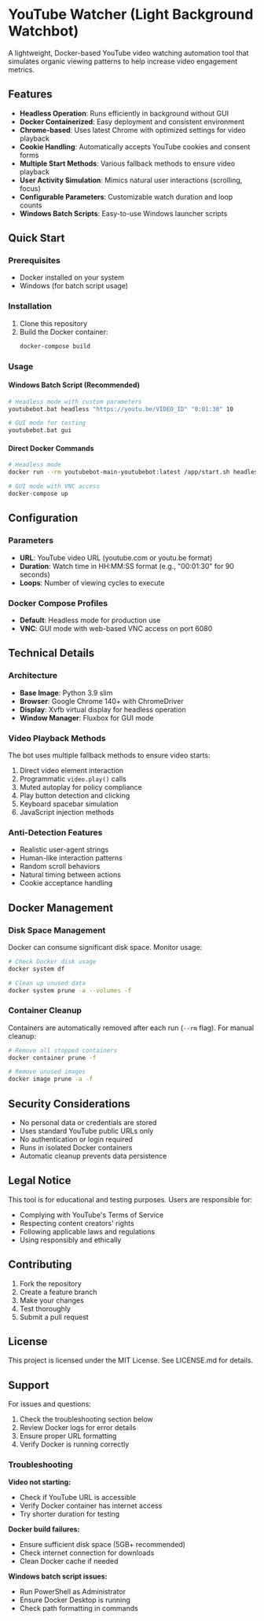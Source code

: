 # YouTube Watcher (Light Background Watchbot)

A lightweight, Docker-based YouTube video watching automation tool that simulates organic viewing patterns to help increase video engagement metrics.

## Features

- **Headless Operation**: Runs efficiently in background without GUI
- **Docker Containerized**: Easy deployment and consistent environment
- **Chrome-based**: Uses latest Chrome with optimized settings for video playback
- **Cookie Handling**: Automatically accepts YouTube cookies and consent forms
- **Multiple Start Methods**: Various fallback methods to ensure video playback
- **User Activity Simulation**: Mimics natural user interactions (scrolling, focus)
- **Configurable Parameters**: Customizable watch duration and loop counts
- **Windows Batch Scripts**: Easy-to-use Windows launcher scripts

## Quick Start

### Prerequisites

- Docker installed on your system
- Windows (for batch script usage)

### Installation

1. Clone this repository
2. Build the Docker container:
   ```bash
   docker-compose build
   ```

### Usage

#### Windows Batch Script (Recommended)

```bash
# Headless mode with custom parameters
youtubebot.bat headless "https://youtu.be/VIDEO_ID" "0:01:30" 10

# GUI mode for testing
youtubebot.bat gui
```

#### Direct Docker Commands

```bash
# Headless mode
docker run --rm youtubebot-main-youtubebot:latest /app/start.sh headless --url "https://youtu.be/VIDEO_ID" --duration "00:01:30" --loops 10

# GUI mode with VNC access
docker-compose up
```

## Configuration

### Parameters

- **URL**: YouTube video URL (youtube.com or youtu.be format)
- **Duration**: Watch time in HH:MM:SS format (e.g., "00:01:30" for 90 seconds)
- **Loops**: Number of viewing cycles to execute

### Docker Compose Profiles

- **Default**: Headless mode for production use
- **VNC**: GUI mode with web-based VNC access on port 6080

## Technical Details

### Architecture

- **Base Image**: Python 3.9 slim
- **Browser**: Google Chrome 140+ with ChromeDriver
- **Display**: Xvfb virtual display for headless operation
- **Window Manager**: Fluxbox for GUI mode

### Video Playback Methods

The bot uses multiple fallback methods to ensure video starts:

1. Direct video element interaction
2. Programmatic `video.play()` calls
3. Muted autoplay for policy compliance
4. Play button detection and clicking
5. Keyboard spacebar simulation
6. JavaScript injection methods

### Anti-Detection Features

- Realistic user-agent strings
- Human-like interaction patterns
- Random scroll behaviors
- Natural timing between actions
- Cookie acceptance handling

## Docker Management

### Disk Space Management

Docker can consume significant disk space. Monitor usage:

```bash
# Check Docker disk usage
docker system df

# Clean up unused data
docker system prune -a --volumes -f
```

### Container Cleanup

Containers are automatically removed after each run (`--rm` flag). For manual cleanup:

```bash
# Remove all stopped containers
docker container prune -f

# Remove unused images
docker image prune -a -f
```

## Security Considerations

- No personal data or credentials are stored
- Uses standard YouTube public URLs only
- No authentication or login required
- Runs in isolated Docker containers
- Automatic cleanup prevents data persistence

## Legal Notice

This tool is for educational and testing purposes. Users are responsible for:

- Complying with YouTube's Terms of Service
- Respecting content creators' rights
- Following applicable laws and regulations
- Using responsibly and ethically

## Contributing

1. Fork the repository
2. Create a feature branch
3. Make your changes
4. Test thoroughly
5. Submit a pull request

## License

This project is licensed under the MIT License. See LICENSE.md for details.

## Support

For issues and questions:

1. Check the troubleshooting section below
2. Review Docker logs for error details
3. Ensure proper URL formatting
4. Verify Docker is running correctly

### Troubleshooting

**Video not starting:**
- Check if YouTube URL is accessible
- Verify Docker container has internet access
- Try shorter duration for testing

**Docker build failures:**
- Ensure sufficient disk space (5GB+ recommended)
- Check internet connection for downloads
- Clean Docker cache if needed

**Windows batch script issues:**
- Run PowerShell as Administrator
- Ensure Docker Desktop is running
- Check path formatting in commands